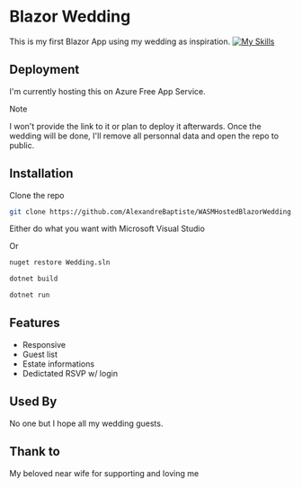 
# Blazor Wedding

This is my first Blazor App using my wedding as inspiration.
[![My Skills](https://skills.thijs.gg/icons?i=dotnet,html,css,visualstudio,cs,azure)](https://skills.thijs.gg)

## Deployment

I'm currently hosting this on Azure Free App Service.

> [!NOTE]
> I won't provide the link to it or plan to deploy it afterwards. Once the wedding will be done, I'll remove all personnal data and open the  repo to public.



## Installation

Clone the repo

```bash
git clone https://github.com/AlexandreBaptiste/WASMHostedBlazorWedding.git
```

Either do what you want with Microsoft Visual Studio 

Or 

```bash
nuget restore Wedding.sln

dotnet build

dotnet run
```
## Features

- Responsive
- Guest list
- Estate informations
- Dedictated RSVP w/ login 


## Used By

No one but I hope all my wedding guests.
## Thank to 

My beloved near wife for supporting and loving me